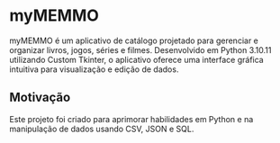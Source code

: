 # myMEMMO
 
myMEMMO é um aplicativo de catálogo projetado para gerenciar e organizar livros, jogos, séries e filmes. Desenvolvido em Python 3.10.11 utilizando Custom Tkinter, o aplicativo oferece uma interface gráfica intuitiva para visualização e edição de dados.

## Motivação
Este projeto foi criado para aprimorar habilidades em Python e na manipulação de dados usando CSV, JSON e SQL.
